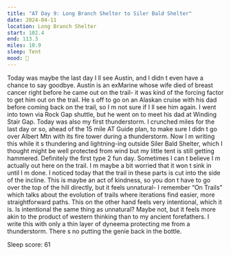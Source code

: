```yaml
---
title: "AT Day 9: Long Branch Shelter to Siler Bald Shelter"
date: 2024-04-11
location: Long Branch Shelter
start: 102.4
end: 113.3
miles: 10.9
sleep: Tent
mood: 🙂
---
```

Today was maybe the last day I ll see Austin, and I didn t even have a chance to say goodbye. Austin is an exMarine whose wife died of breast cancer right before he came out on the trail- it was kind of the forcing factor
to get him out on the trail. He s off to go on an Alaskan cruise with his dad before coming back on the trail, so
I m not sure if I ll see him again. I went into town via Rock Gap shuttle, but he went on to meet his dad at
Winding Stair Gap.
Today was also my first thunderstorm. I crunched miles for the last day or so, ahead of the 15 mile AT Guide
plan, to make sure I didn t go over Albert Mtn with its fire tower during a thunderstorm. Now I m writing this
while it s thundering and lightning-ing outside Siler Bald Shelter, which I thought might be well protected from
wind but my little tent is still getting hammered. Definitely the first type 2 fun day. Sometimes I can t believe I m
actually out here on the trail. I m maybe a bit worried that it won t sink in until I m done.
I noticed today that the trail in these parts is cut into the side of the incline. This is maybe an act of kindness,
so you don t have to go over the top of the hill directly, but it feels unnatural- I remember “On Trails” which
talks about the evolution of trails where iterations find easier, more straightforward paths. This on the other
hand feels very intentional, which it is. Is intentional the same thing as unnatural? Maybe not, but it feels more
akin to the product of western thinking than to my ancient forefathers. I write this with only a thin layer of
dyneema protecting me from a thunderstorm. There s no putting the genie back in the bottle.

Sleep score: 61